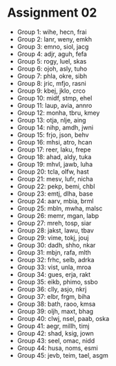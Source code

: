 # Assignment 02

* Group 1: wihe, hecn, frai
* Group 2: lanr, weny, emkh
* Group 3: emno, siol, jacg
* Group 4: adjr, aguh, fefa
* Group 5: rogy, luel, skas
* Group 6: ojoh, asly, tuho
* Group 7: phla, okre, sibh
* Group 8: jric, mfjo, rasni
* Group 9: kbej, jklo, crco
* Group 10: midf, stmp, ehel
* Group 11: laup, avia, annro
* Group 12: monha, tbru, kmey
* Group 13: otja, nlje, aing
* Group 14: nihp, amdh, jwni
* Group 15: frjo, json, behv
* Group 16: mhsi, atro, hcan
* Group 17: reer, laku, frepe
* Group 18: ahad, aldy, tuka
* Group 19: mhvl, jawb, luha
* Group 20: tcla, olfw, hast
* Group 21: mesv, lufr, nicha
* Group 22: pekp, bemi, chbl
* Group 23: emtj, dlha, base
* Group 24: aarv, mbia, brml
* Group 25: mbln, mwha, malsc
* Group 26: memr, mgan, labp
* Group 27: mreh, tosp, siar
* Group 28: jakst, lawu, tbav
* Group 29: vime, tokj, jouj
* Group 30: dadh, shho, nkar
* Group 31: mbjn, rafa, mlth
* Group 32: frhc, selb, adrka
* Group 33: vist, unla, mroa
* Group 34: gues, erja, rakt
* Group 35: eikb, phimo, ssbo
* Group 36: clly, asjo, nkrj
* Group 37: elbr, frgm, biha
* Group 38: bath, raoo, kmsa
* Group 39: oljh, maxt, bhag
* Group 40: clwj, nsel, paab, oska
* Group 41: aegr, millh, timj
* Group 42: shad, ksig, jown
* Group 43: seel, omac, nidd
* Group 44: husa, noms, esmi
* Group 45: jevb, teim, tael, asgm

